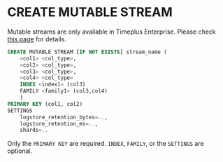 # CREATE MUTABLE STREAM

Mutable streams are only available in Timeplus Enterprise. Please check [this page](mutable-stream) for details.

```sql
CREATE MUTABLE STREAM [IF NOT EXISTS] stream_name (
    <col1> <col_type>,
    <col2> <col_type>,
    <col3> <col_type>,
    <col4> <col_type>
    INDEX <index1> (col3)
    FAMILY <family1> (col3,col4)
    )
PRIMARY KEY (col1, col2)
SETTINGS
    logstore_retention_bytes=..,
    logstore_retention_ms=..,
    shards=..
```

Only the `PRIMARY KEY` are required. `INDEX`, `FAMILY`, or the `SETTINGS` are optional.

